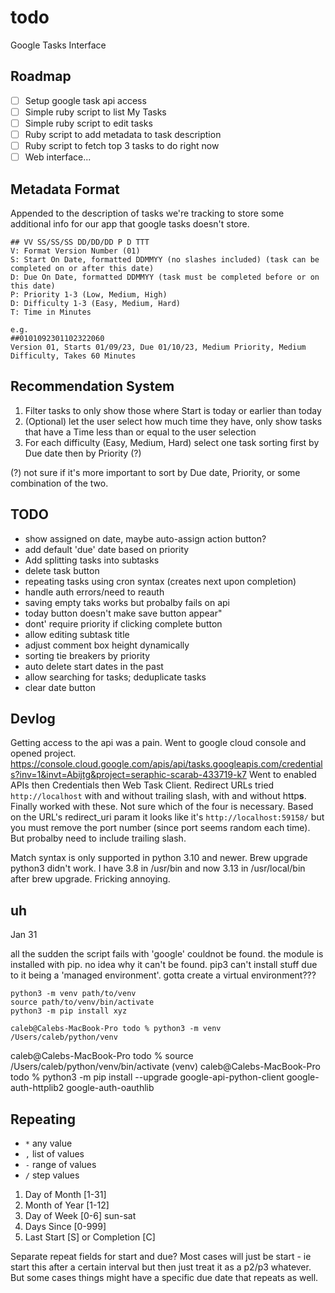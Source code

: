 # todo
Google Tasks Interface

## Roadmap

- [ ] Setup google task api access
- [ ] Simple ruby script to list My Tasks
- [ ] Simple ruby script to edit tasks
- [ ] Ruby script to add metadata to task description
- [ ] Ruby script to fetch top 3 tasks to do right now
- [ ] Web interface...

## Metadata Format

Appended to the description of tasks we're tracking to store some additional info for our app that google tasks doesn't store.

```
## VV SS/SS/SS DD/DD/DD P D TTT
V: Format Version Number (01)
S: Start On Date, formatted DDMMYY (no slashes included) (task can be completed on or after this date)
D: Due On Date, formatted DDMMYY (task must be completed before or on this date)
P: Priority 1-3 (Low, Medium, High)
D: Difficulty 1-3 (Easy, Medium, Hard)
T: Time in Minutes

e.g.
##0101092301102322060
Version 01, Starts 01/09/23, Due 01/10/23, Medium Priority, Medium Difficulty, Takes 60 Minutes
```

## Recommendation System

1. Filter tasks to only show those where Start is today or earlier than today
2. (Optional) let the user select how much time they have, only show tasks that have a Time less than or equal to the user selection
3. For each difficulty (Easy, Medium, Hard) select one task sorting first by Due date then by Priority (?)

(?) not sure if it's more important to sort by Due date, Priority, or some combination of the two.

## TODO

- show assigned on date, maybe auto-assign action button?
- add default 'due' date based on priority
- Add splitting tasks into subtasks
- delete task button
- repeating tasks using cron syntax (creates next upon completion)
- handle auth errors/need to reauth
- saving empty taks works but probalby fails on api
- today button doesn't make save button appear"
- dont' require priority if clicking complete button
- allow editing subtask title
- adjust comment box height dynamically
- sorting tie breakers by priority
- auto delete start dates in the past
- allow searching for tasks; deduplicate tasks
- clear date button

## Devlog

Getting access to the api was a pain. Went to google cloud console and opened project. https://console.cloud.google.com/apis/api/tasks.googleapis.com/credentials?inv=1&invt=Abijtg&project=seraphic-scarab-433719-k7
Went to enabled APIs then Credentials then Web Task Client. Redirect URLs tried `http://localhost` with and without trailing slash, with and without http**s**. Finally worked with these. Not sure which of the four is necessary. Based on the URL's redirect_uri param it looks like it's `http://localhost:59158/` but you must remove the port number (since port seems random each time). But probalby need to include trailing slash.

Match syntax is only supported in python 3.10 and newer. Brew upgrade python3 didn't work. I have 3.8 in /usr/bin and now 3.13 in /usr/local/bin after brew upgrade. Fricking annoying.

## uh

Jan 31

all the sudden the script fails with 'google' couldnot be found. the module is installed with pip. no idea why it can't be found. pip3 can't install stuff due to it being a 'managed environment'. gotta create a virtual environment???

    python3 -m venv path/to/venv
    source path/to/venv/bin/activate
    python3 -m pip install xyz

    caleb@Calebs-MacBook-Pro todo % python3 -m venv /Users/caleb/python/venv  
caleb@Calebs-MacBook-Pro todo % source /Users/caleb/python/venv/bin/activate
(venv) caleb@Calebs-MacBook-Pro todo % python3 -m pip install --upgrade google-api-python-client google-auth-httplib2 google-auth-oauthlib

## Repeating

- `*` any value
- `,` list of values
- `-` range of values
- `/` step values

1. Day of Month [1-31]
2. Month of Year [1-12]
3. Day of Week [0-6] sun-sat
4. Days Since [0-999] 
5. Last Start [S] or Completion [C]

Separate repeat fields for start and due? Most cases will just be start - ie start this after a certain interval but then just treat it as a p2/p3 whatever. But some cases things might have a specific due date that repeats as well.